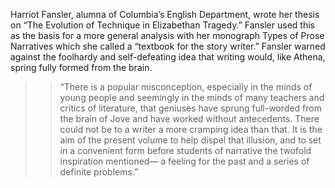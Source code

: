 Harriot Fansler, alumna of Columbia’s English Department, wrote her thesis on “The Evolution of Technique in Elizabethan Tragedy.”  Fansler used this as the basis for a more general analysis with her monograph Types of Prose Narratives which she called a “textbook for the story writer.” Fansler warned against the foolhardy and self-defeating idea that writing would, like Athena, spring fully formed from the brain.

>> “There is a popular misconception, especially in the minds of young people and seemingly in the minds of many teachers and critics of literature, that geniuses have sprung full-worded from the brain of Jove and have worked without antecedents.  There could not be to a writer a more cramping idea than that.  It is the aim of the present volume to help dispel that illusion, and to set in a convenient form before students of narrative the twofold inspiration mentioned— a feeling for the past and a series of definite problems.”

